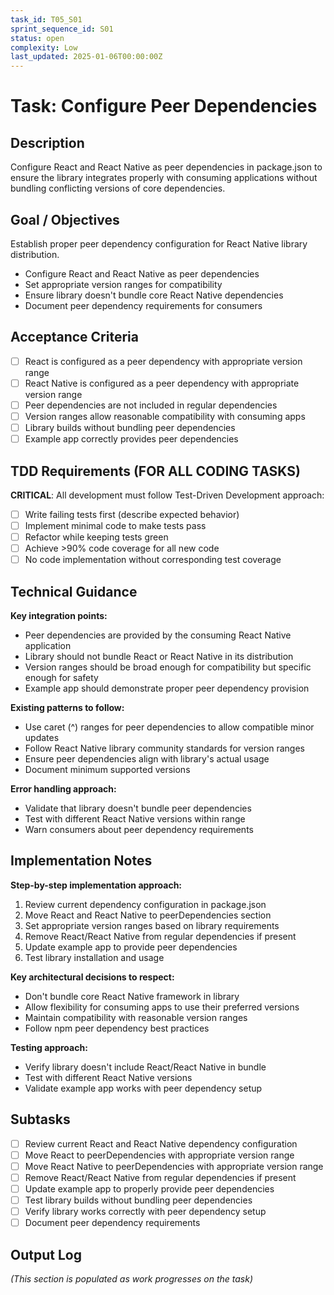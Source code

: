 ```yaml
---
task_id: T05_S01
sprint_sequence_id: S01
status: open
complexity: Low
last_updated: 2025-01-06T00:00:00Z
---
```


# Task: Configure Peer Dependencies

## Description
Configure React and React Native as peer dependencies in package.json to ensure the library integrates properly with consuming applications without bundling conflicting versions of core dependencies.

## Goal / Objectives
Establish proper peer dependency configuration for React Native library distribution.
- Configure React and React Native as peer dependencies
- Set appropriate version ranges for compatibility
- Ensure library doesn't bundle core React Native dependencies
- Document peer dependency requirements for consumers

## Acceptance Criteria
- [ ] React is configured as a peer dependency with appropriate version range
- [ ] React Native is configured as a peer dependency with appropriate version range
- [ ] Peer dependencies are not included in regular dependencies
- [ ] Version ranges allow reasonable compatibility with consuming apps
- [ ] Library builds without bundling peer dependencies
- [ ] Example app correctly provides peer dependencies

## TDD Requirements (FOR ALL CODING TASKS)
**CRITICAL**: All development must follow Test-Driven Development approach:
- [ ] Write failing tests first (describe expected behavior)
- [ ] Implement minimal code to make tests pass
- [ ] Refactor while keeping tests green
- [ ] Achieve >90% code coverage for all new code
- [ ] No code implementation without corresponding test coverage

## Technical Guidance
**Key integration points:**
- Peer dependencies are provided by the consuming React Native application
- Library should not bundle React or React Native in its distribution
- Version ranges should be broad enough for compatibility but specific enough for safety
- Example app should demonstrate proper peer dependency provision

**Existing patterns to follow:**
- Use caret (^) ranges for peer dependencies to allow compatible minor updates
- Follow React Native library community standards for version ranges
- Ensure peer dependencies align with library's actual usage
- Document minimum supported versions

**Error handling approach:**
- Validate that library doesn't bundle peer dependencies
- Test with different React Native versions within range
- Warn consumers about peer dependency requirements

## Implementation Notes
**Step-by-step implementation approach:**
1. Review current dependency configuration in package.json
2. Move React and React Native to peerDependencies section
3. Set appropriate version ranges based on library requirements
4. Remove React/React Native from regular dependencies if present
5. Update example app to provide peer dependencies
6. Test library installation and usage

**Key architectural decisions to respect:**
- Don't bundle core React Native framework in library
- Allow flexibility for consuming apps to use their preferred versions
- Maintain compatibility with reasonable version ranges
- Follow npm peer dependency best practices

**Testing approach:**
- Verify library doesn't include React/React Native in bundle
- Test with different React Native versions
- Validate example app works with peer dependency setup

## Subtasks
- [ ] Review current React and React Native dependency configuration
- [ ] Move React to peerDependencies with appropriate version range
- [ ] Move React Native to peerDependencies with appropriate version range
- [ ] Remove React/React Native from regular dependencies if present
- [ ] Update example app to properly provide peer dependencies
- [ ] Test library builds without bundling peer dependencies
- [ ] Verify library works correctly with peer dependency setup
- [ ] Document peer dependency requirements

## Output Log
*(This section is populated as work progresses on the task)*